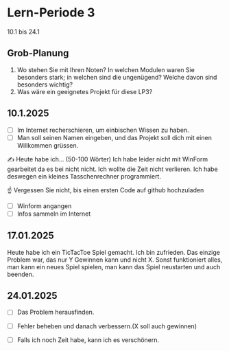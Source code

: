 # Lern-Periode 3

10.1 bis 24.1

## Grob-Planung

1. Wo stehen Sie mit Ihren Noten? In welchen Modulen waren Sie besonders stark; in welchen sind die ungenügend? Welche davon sind besonders wichtig?
4. Was wäre ein geeignetes Projekt für diese LP3?

## 10.1.2025

- [ ] Im Internet recherschieren, um einbischen Wissen zu haben.
- [ ] Man soll seinen Namen eingeben, und das Projekt soll dich mit einen Willkommen grüssen.

✍️ Heute habe ich... (50-100 Wörter)
Ich habe leider nicht mit WinForm gearbeitet da es bei nicht nicht. Ich wollte die Zeit nicht verlieren.  Ich habe deswegen ein kleines Tasschenrechner programmiert.

☝️ Vergessen Sie nicht, bis einen ersten Code auf github hochzuladen
- [ ] Winform angangen
- [ ] Infos sammeln im Internet

## 17.01.2025
Heute habe ich ein TicTacToe Spiel gemacht. Ich bin zufrieden. Das einzige Problem war, das nur Y Gewinnen kann und nicht X. Sonst funktioniert alles, man kann ein neues Spiel spielen, man kann das Spiel neustarten und auch beenden.

## 24.01.2025
- [ ] Das Problem herausfinden.
- [ ] Fehler beheben und danach verbessern.(X soll auch gewinnen)
- [ ] Falls ich noch Zeit habe, kann ich es verschönern.




